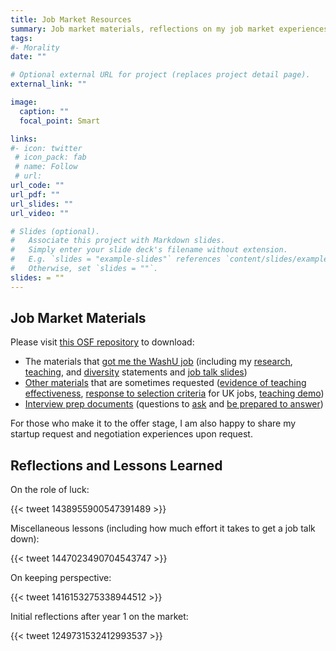```yaml
---
title: Job Market Resources
summary: Job market materials, reflections on my job market experiences, and other resources.
tags:
#- Morality
date: ""

# Optional external URL for project (replaces project detail page).
external_link: ""

image:
  caption: ""
  focal_point: Smart

links:
#- icon: twitter
 # icon_pack: fab
 # name: Follow
 # url: 
url_code: ""
url_pdf: ""
url_slides: ""
url_video: ""

# Slides (optional).
#   Associate this project with Markdown slides.
#   Simply enter your slide deck's filename without extension.
#   E.g. `slides = "example-slides"` references `content/slides/example-slides.md`.
#   Otherwise, set `slides = ""`.
slides: = ""
---
```

## Job Market Materials

Please visit [this OSF repository](https://osf.io/4a38g/) to download:

- The materials that [got me the WashU job](https://osf.io/f38xv/) (including my [research](https://osf.io/ru4at/), [teaching](https://osf.io/vnmtc/), and [diversity](https://osf.io/wg48x/) statements and [job talk slides](https://osf.io/74869/))
- [Other materials](https://osf.io/gxr26/) that are sometimes requested ([evidence of teaching effectiveness](https://osf.io/7f3qp/), [response to selection criteria](https://osf.io/6ha8j/) for UK jobs, [teaching demo](https://osf.io/h9ejp/))
- [Interview prep documents](https://osf.io/x9k8r/) (questions to [ask](https://osf.io/2nywx/) and [be prepared to answer](https://osf.io/7jznp/))

For those who make it to the offer stage, I am also happy to share my startup request and negotiation experiences upon request.

## Reflections and Lessons Learned

On the role of luck:

{{< tweet 1438955900547391489 >}}

Miscellaneous lessons (including how much effort it takes to get a job talk down):

{{< tweet 1447023490704543747 >}}

On keeping perspective:

{{< tweet 1416153275338944512 >}}

Initial reflections after year 1 on the market:

{{< tweet 1249731532412993537 >}}

